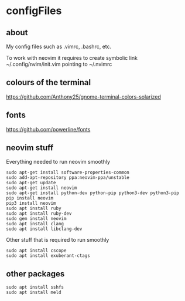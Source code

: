 # configFiles

## about

My config files such as .vimrc, .bashrc, etc.

To work with neovim it requires to create symbolic link ~/.config/nvim/init.vim pointing to ~/.nvimrc

## colours of the terminal

https://github.com/Anthony25/gnome-terminal-colors-solarized

## fonts

https://github.com/powerline/fonts

## neovim stuff

Everything needed to run neovim smoothly


    sudo apt-get install software-properties-common
    sudo add-apt-repository ppa:neovim-ppa/unstable
    sudo apt-get update
    sudo apt-get install neovim
    sudo apt-get install python-dev python-pip python3-dev python3-pip
    pip install neovim
    pip3 install neovim
    sudo apt install ruby
    sudo apt install ruby-dev
    sudo gem install neovim
    sudo apt install clang
    sudo apt install libclang-dev

Other stuff that is required to run smoothly

    sudo apt install cscope
    sudo apt install exuberant-ctags

## other packages

    sudo apt install sshfs
    sudo apt install meld
